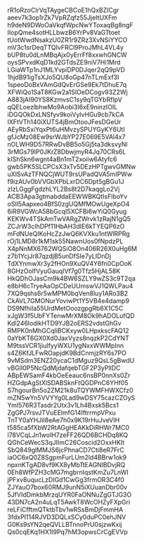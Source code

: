 rR1oRzoClrVqTAygeCBCoE1hQxBZlCgr
aeev7k3op1rZk7VpRZqfz55JjeItUXFm
h9deN9DWoOaVkqfWpcNwYToxaqBg8ngF
IIopQme4sotHLLbwzB6YrPv8VaGTtoet
tUotWwdNsakzU0ZR1r9ZRz3XvNSiYYCO
mV3c1srDeqTTQIvFRCl9ProJMhL4VL4y
bUP8tu0dLnMBqAjx0yErrFf8xxwhGNCW
oysSPvxdKqD1kd2GTdsZE9niV7Hi1Mrd
LGiaWTp1nJ1MLYvpiDP0DJqer2qQ9pVD
1hjdB91igTsXJo5QU8oGp47nTLmExf3I
1speoDoBxVAmGdQvErGSe9Ek7tDhuE7q
XFWiQo1SaT8KGw2a1SIOeDCogv93Z2Wj
A883jAI90YS8KzmvsC1sy9qTGYbRfIpV
qQELoezlbhwMo9Aobi3I6xE9ninzIOIL
iDGQOkDxLNSfyv9koiVylvHGu9cb7kCA
IXFtVTh140iXUTS4jBmOtooJFesDGeUr
AEyRbSxiYqxPt6uHMvzySPUYGyKY6UtI
gfJcMz08Ew9srWJbYP27E069E5VAl4x7
nOLWH9D57RRwDvBB5o5Gj5ta3dksvyNl
3rMGs79IP0JKrZ8DbwjmyR4Jq70CRs6L
kIShSkn6wgnt4aBn1mT2xoiiw6Atyfc6
gwb5PK5SLCPCsX3xTv5DEzHPTgwvGMNw
uXISvAzTFNQCjWUT9rsUPadQVA5mIPWw
f9izAUv0bVVGbXPbLxrDC6Dpt5gBGu1J
zIzLGggFgdzhLYL2Bs8t2D7kaqgLo2Vj
ACB3Apa3gtmabddaEEWWBKQtIsFlboYv
oSIl5Aapxeo4BfS0zgUQMfMOwUgeXpO4
6iR9VGWcA58bGcqI5XCFBi6wYiQ0Gyug
KEKWv4TSkAmTwVARgZWrvk1zRajN1gQ5
ZCJrW3clhDPf11HbAH3dIE6kTYEQP6zO
mFdNUeQIKoHcZzJwQ6KVXku1ntWlRPRg
rOj1LMD8r1kM1sk55NawnUos0fNpdzPL
X4pNnMX6762WQSiO8On406R26X0uHg6M
z7b1YcjJr87qzdjB5unDfSIe7yLIDnDj
TdXYnmwXr3y2fHOn9XuQV4Y6fn0CpOoK
8GHzOolfVyuGauqIVf7g0Tfz5HjAL58K
HkQDhOJasCm9k4BW6SZLY9wZS3c9T2qa
e8bH6cTryeAaOpCDeUUmswVJ1QWLPau4
7XQ9qshs6r5wMPM0bqVen8luy1ARo3B2
CkAVL7GMONurYoviwPt1Y5VB4e4damp9
DS9NfhiIa55UrdMetOoozgpgRb6X1C5C
xJgW3f5UbFYTenwMrXM8Ok9hADOLufQD
Kdl246lodikHTD9YJB2oERS2vdstGhGv
RMPK0nMhGCqliBCKxyw0LHpxkscFAQ12
0aYbKT6GX0Xd0JaxVyzs8nqzkP2CdYNT
M9tssVCR1jiuIfyyWXU1ygNxxWWMpInn
s4Z6KfJLFwROapjdK9BdCnmjzRY6s7PO
9vMSdm3ENZ20ycaC1dMguz9QsL5gBwdU
vBGlI0P5NcQdMjdafqebTGF2P3yPllDC
ABpEWSamF4kbOeEeauc6nsBP0nnXs0Zr
HZGdpAgStXlSDABSknFtQGDPnC6YHf05
S7hgourBn5o2ZM21k8uTQYWMFHWXCfz0
mZN5wYn5VVYYg0Lad9wDSY75cazCZOyS
YmI576R3Tasdr2Utx3v1Lh4Bxsk5Bcs1
ZgGPJ7rsvJTVuEElmfG14IftrrmpVPxu
TnTY0aYHJiI8eAe7h0x9K19rHuJveVIH
t585ca5fXbW2RtAGgHEAKkDiRHWr7MC0
l78VCqLJn1woIH7zeFF26QD6BCHDq8KQ
QGhCeWecS3qJIImC26Coscid2OxxHKIt
SbQ849glMMJS6jcPhnaCD7Cti8eR7FrC
iaOC6xQ0Z8SgpmFurLUm2ld4BBrw1ok9
npxnKTgAD8vf9KX8yMbTtEAGNlBDvjRQ
0Eh8WfPZH3cMG7mgbrnIqstKmZu7LnWI
jPFxv8uqucLzDIGd1CwGg3frmOR3C4f0
ZJYauO7box60RMJ9unN5iXUuanDbr00v
5JfVIdDmkbMrzqUYR0FaONNuZgGTJG3O
43DN7cA2n4uLqT5AwkT8WcOHZyFXpGri
reLFiCfftmQTktbTbv1wRSsBmDjFmmHA
3fdxPI114RJVD3DQLxSCy0duPC0ehJNV
G0Ks9sYN2qeQVLLBTnnoPrU0sjzwKxij
Qs0cqEKq1HX1l9Pq7hM3opwsCrCgEVVp
